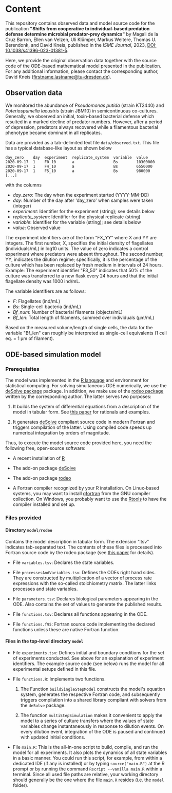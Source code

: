 # Content

This repository contains observed data and model source code for the publication
**"Shifts from cooperative to individual-based predation defense determine microbial predator-prey dynamics"** by
Magali de la Cruz Barron, Ellen van Velzen, Uli Klümper, Markus Weitere, Thomas U. Berendonk, and David Kneis,
published in the *ISME Journal*, 2023, [DOI: 10.1038/s41396-023-01381-5](htpps://doi.org/10.1038/s41396-023-01381-5).

Here, we provide the original observation data together with the source code of
the ODE-based mathematical model presented in the publication. For any additional
information, please contact the corresponding author, David Kneis (firstname.lastname@tu-dresden.de).

## Observation data

We monitored the abundance of *Pseudomonas putida* (strain KT2440)
and *Poteriospumella lacustris* (strain JBM10) in semicontinuous co-cultures.
Generally, we observed an initial, toxin-based bacterial defense which resulted
in a marked decline of predator numbers. However, after a period of depression,
predators always recovered while a filamentous bacterial phenotype became
dominant in all replicates.

Data are provided as a tab-delimited text file ```data/observed.txt```. This file has
a typical database-like layout as shown below

```
day_zero    day  experiment  replicate_system  variable  value
2020-09-17  1    F0_10       a                 Bs        10300000
2020-09-17  1    F4_10       a                 Bs        6550000
2020-09-17  1    F5_10       a                 Bs        980000
[...]
```

with the columns

- *day_zero*: The day when the experiment started (YYYY-MM-DD)
- *day*: Number of the day after 'day_zero' when samples were taken (integer)
- *experiment*: Identifier for the experiment (string); see details below
- *replicate_system*: Identifier for the physical replicate (string) 
- *variable*: Identifier for the variable (string); see details below
- *value*: Observed value

The experiment identifiers are of the form "FX_YY" where X and YY are integers. The first number, X, specifies the initial density of flagellates (individuals/mL) in log10 units. The value of zero indicates a control experiment where predators were absent throughout. The second number, YY, indicates the dilution regime; specifically, it is the percentage of the culture which has been replaced by fresh medium in intervals of 24 hours. Example: The experiment identifier "F3_50" indicates that 50% of the culture was transferred to a new flask every 24 hours and that the initial flagellate density was 1000 ind/mL.

The variable identifiers are as follows:

- *F*: Flagellates (ind/mL)
- *Bs*: Single-cell bacteria (ind/mL)
- *Bf_num*: Number of bacterial filaments (objects/mL)
- *Bf_len*: Total length of filaments, summed over individuals (µm/mL)

Based on the measured volume/length of single cells, the data for the variable "Bf_len" can roughly be interpreted as single-cell equivalents (1 cell eq. = 1 µm of filament).

## ODE-based simulation model

### Prerequisites

The model was implemented in the [R language](https://www.r-project.org) and environment
for statistical computing. For solving simultaneous ODE numerically, we use the
[deSolve package](https://CRAN.R-project.org/package=deSolve) package. In addition, we make use of the [rodeo package](https://CRAN.R-project.org/package=rodeo)
written by the corresponding author. The latter serves two purposes:

1. It builds the system of differential equations from a description of the model
   in tabular form. See [this paper](https://doi.org/10.1016/j.envsoft.2017.06.036)
   for rationals and examples.
   
2. It generates [deSolve](https://CRAN.R-project.org/package=deSolve) compliant
   source code in modern Fortran and triggers compilation of the latter. Using
   compiled code speeds up numerical integration by orders of magnitude.

Thus, to execute the model source code provided here, you need the following free, open-source software:

- A recent installation of [R](https://www.r-project.org)

- The add-on package [deSolve](https://CRAN.R-project.org/package=deSolve)

- The add-on package [rodeo](https://CRAN.R-project.org/package=rodeo)

- A Fortran compiler recognized by your R installation. On Linux-based systems,
  you may want to install [gfortran](https://gcc.gnu.org/wiki/GFortran) from
  the GNU compiler collection. On Windows, you probably want to use the
  [Rtools](https://cran.r-project.org/bin/windows/Rtools/) to have the compiler
  installed and set up.

### Files provided

#### Directory ```model/rodeo```

Contains the model description in tabular form. The extension ".tsv" indicates tab-separated text. The contents of these files is processed into Fortran source code by the rodeo package (see [this paper](https://doi.org/10.1016/j.envsoft.2017.06.036) for details).

- File ```variables.tsv```: Declares the state variables.

- File ```processesAndVariables.tsv```: Defines the ODEs right hand sides. They are
  constructed by multiplication of a vector of process rate expressions with the so-called
  stoichiometry matrix. The latter links processes and state variables.
  
- File ```parameters.tsv```: Declares biological parameters appearing in the ODE. Also contains the set of values to generate the published results.

- File ```functions.tsv```: Declares all functions appearing in the ODE.
  
- File ```functions.f95```: Fortran source code implementing the declared functions
  unless these are native Fortran function.

#### Files in the top-level directory ```model```

- File ```experiments.tsv```: Defines initial and boundary conditions for the set of experiments conducted. See above for an explanation of experiment identifiers. The example source code (see below) runs the model for all experimental setups defined in this file.

- File ```functions.R```: Implements two functions.

  1. The Function ```buildSingleStepModel``` constructs the model's equation system,
  generates the respective Fortran code, and subsequently triggers compilation into a
  shared library compliant with solvers from the ```deSolve``` package.
  
  2. The function ```multiStepSimulation``` makes it convenient to apply the model to a series of culture transfers where the values of state variables change instantaneously in response to dilution events. On every dilution event, integration of the ODE is paused and continued with updated initial conditions.

- File ```main.R```: This is the all-in-one script to build, compile, and run the model for all experiments. It also plots the dynamics of all state variables in a basic manner. You could run this script, for example, from within a dedicated IDE (if any is installed) or by typing ```source("main.R")``` at the R prompt or by running the command ```Rscript --vanilla main.R``` within a terminal. Since all used file paths are relative, your working directory should generally be the one where the file ```main.R``` resides (i.e. the ```model``` folder).
